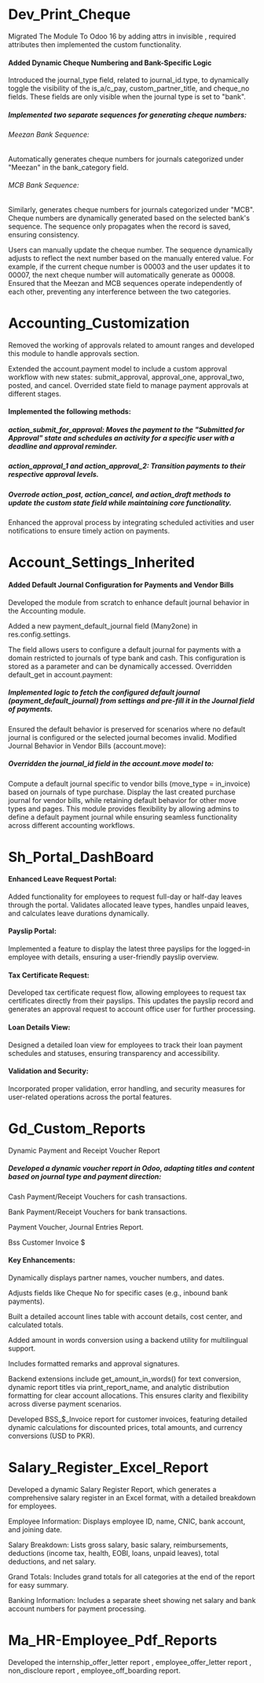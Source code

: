 # Dev_Print_Cheque
Migrated The Module To Odoo 16 by adding attrs in invisible , required attributes then implemented the custom functionality.
#### Added Dynamic Cheque Numbering and Bank-Specific Logic
Introduced the journal_type field, related to journal_id.type, to dynamically toggle the visibility of the is_a/c_pay, custom_partner_title, and cheque_no fields. These fields are only visible when the journal type is set to "bank".
##### Implemented two separate sequences for generating cheque numbers:
###### Meezan Bank Sequence: 
Automatically generates cheque numbers for journals categorized under "Meezan" in the bank_category field.
###### MCB Bank Sequence: 
Similarly, generates cheque numbers for journals categorized under "MCB".
Cheque numbers are dynamically generated based on the selected bank's sequence. The sequence only propagates when the record is saved, ensuring consistency.

Users can manually update the cheque number. The sequence dynamically adjusts to reflect the next number based on the manually entered value. For example, if the current cheque number is 00003 and the user updates it to 00007, the next cheque number will automatically generate as 00008.
Ensured that the Meezan and MCB sequences operate independently of each other, preventing any interference between the two categories.












# Accounting_Customization
Removed the working of approvals related to amount ranges and developed this module to handle approvals section.

Extended the account.payment model to include a custom approval workflow with new states: submit_approval, approval_one, approval_two, posted, and cancel.
Overrided  state field to manage payment approvals at different stages.

#### Implemented the following methods:
##### action_submit_for_approval: Moves the payment to the "Submitted for Approval" state and schedules an activity for a specific user with a deadline and approval reminder.

##### action_approval_1 and action_approval_2: Transition payments to their respective approval levels.

##### Overrode action_post, action_cancel, and action_draft methods to update the custom state field while maintaining core functionality.

Enhanced the approval process by integrating scheduled activities and user notifications to ensure timely action on payments.



# Account_Settings_Inherited
#### Added Default Journal Configuration for Payments and Vendor Bills
Developed the module from scratch to enhance default journal behavior in the Accounting module.

Added a new payment_default_journal field (Many2one) in res.config.settings.

The field allows users to configure a default journal for payments with a domain restricted to journals of type bank and cash.
This configuration is stored as a parameter and can be dynamically accessed.
Overridden default_get in account.payment:

##### Implemented logic to fetch the configured default journal (payment_default_journal) from settings and pre-fill it in the Journal field of payments.
Ensured the default behavior is preserved for scenarios where no default journal is configured or the selected journal becomes invalid.
Modified Journal Behavior in Vendor Bills (account.move):

##### Overridden the journal_id field in the account.move model to:
Compute a default journal specific to vendor bills (move_type = in_invoice) based on journals of type purchase.
Display the last created purchase journal for vendor bills, while retaining default behavior for other move types and pages.
This module provides flexibility by allowing admins to define a default payment journal while ensuring seamless functionality across different accounting workflows.


# Sh_Portal_DashBoard
#### Enhanced Leave Request Portal: 
Added functionality for employees to request full-day or half-day leaves through the portal. Validates allocated leave types, handles unpaid leaves, and calculates leave durations dynamically.

#### Payslip Portal: 
Implemented a feature to display the latest three payslips for the logged-in employee with details, ensuring a user-friendly payslip overview.

#### Tax Certificate Request: 
Developed tax certificate request flow, allowing employees to request tax certificates directly from their payslips. This updates the payslip record and generates an approval request to account office user for further processing.
#### Loan Details View: 
Designed a detailed loan view for employees to track their loan payment schedules and statuses, ensuring transparency and accessibility.

#### Validation and Security: 
Incorporated proper validation, error handling, and security measures for user-related operations across the portal features.


# Gd_Custom_Reports 
Dynamic Payment and Receipt Voucher Report
##### Developed a dynamic voucher report in Odoo, adapting titles and content based on journal type and payment direction:

Cash Payment/Receipt Vouchers for cash transactions.

Bank Payment/Receipt Vouchers for bank transactions.

Payment Voucher, Journal Entries Report. 

Bss Customer Invoice $ 


#### Key Enhancements:
Dynamically displays partner names, voucher numbers, and dates.

Adjusts fields like Cheque No for specific cases (e.g., inbound bank payments).

Built a detailed account lines table with account details, cost center, and calculated totals.

Added amount in words conversion using a backend utility for multilingual support.

Includes formatted remarks and approval signatures.

Backend extensions include get_amount_in_words() for text conversion, dynamic report titles via print_report_name, and analytic distribution formatting for clear account allocations. This ensures clarity and flexibility across diverse payment scenarios.

Developed BSS_$_Invoice report  for customer invoices, featuring detailed  dynamic calculations for discounted prices, total amounts, and currency conversions (USD to PKR). 








# Salary_Register_Excel_Report
Developed a dynamic Salary Register Report, which generates a comprehensive salary register in an Excel format, with a detailed breakdown for employees.

Employee Information: Displays employee ID, name, CNIC, bank account, and joining date.

Salary Breakdown: Lists gross salary, basic salary, reimbursements, deductions (income tax, health, EOBI, loans, unpaid leaves), total deductions, and net salary.

Grand Totals: Includes grand totals for all categories at the end of the report for easy summary.

Banking Information: Includes a separate sheet showing net salary and bank account numbers for payment processing.






# Ma_HR-Employee_Pdf_Reports

Developed the internship_offer_letter report , employee_offer_letter report , non_discloure report , employee_off_boarding report.











